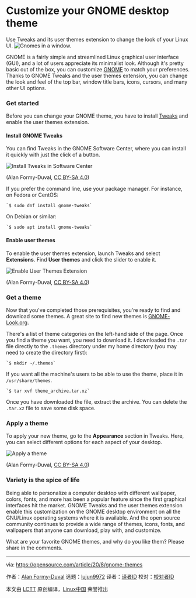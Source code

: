 [#]: collector: (lujun9972)
[#]: translator: ( )
[#]: reviewer: ( )
[#]: publisher: ( )
[#]: url: ( )
[#]: subject: (Customize your GNOME desktop theme)
[#]: via: (https://opensource.com/article/20/8/gnome-themes)
[#]: author: (Alan Formy-Duval https://opensource.com/users/alanfdoss)

Customize your GNOME desktop theme
======
Use Tweaks and its user themes extension to change the look of your
Linux UI.
![Gnomes in a window.][1]

GNOME is a fairly simple and streamlined Linux graphical user interface (GUI), and a lot of users appreciate its minimalist look. Although it's pretty basic out of the box, you can customize [GNOME][2] to match your preferences. Thanks to GNOME Tweaks and the user themes extension, you can change the look and feel of the top bar, window title bars, icons, cursors, and many other UI options.

### Get started

Before you can change your GNOME theme, you have to install [Tweaks][3] and enable the user themes extension.

#### Install GNOME Tweaks

You can find Tweaks in the GNOME Software Center, where you can install it quickly with just the click of a button.

![Install Tweaks in Software Center][4]

(Alan Formy-Duval, [CC BY-SA 4.0][5])

If you prefer the command line, use your package manager. For instance, on Fedora or CentOS:


```
`$ sudo dnf install gnome-tweaks`
```

On Debian or similar:


```
`$ sudo apt install gnome-tweaks`
```

#### Enable user themes

To enable the user themes extension, launch Tweaks and select **Extensions**. Find **User themes** and click the slider to enable it.

![Enable User Themes Extension][6]

(Alan Formy-Duval, [CC BY-SA 4.0][5])

### Get a theme

Now that you've completed those prerequisites, you're ready to find and download some themes. A great site to find new themes is [GNOME-Look.org][7].

There's a list of theme categories on the left-hand side of the page. Once you find a theme you want, you need to download it. I downloaded the `.tar` file directly to the `.themes` directory under my home directory (you may need to create the directory first):


```
`$ mkdir ~/.themes`
```

If you want all the machine's users to be able to use the theme, place it in `/usr/share/themes`.


```
`$ tar xvf theme_archive.tar.xz`
```

Once you have downloaded the file, extract the archive. You can delete the `.tar.xz` file to save some disk space.

### Apply a theme

To apply your new theme, go to the **Appearance** section in Tweaks. Here, you can select different options for each aspect of your desktop.

![Apply a theme][8]

(Alan Formy-Duval, [CC BY-SA 4.0][5])

### Variety is the spice of life

Being able to personalize a computer desktop with different wallpaper, colors, fonts, and more has been a popular feature since the first graphical interfaces hit the market. GNOME Tweaks and the user themes extension enable this customization on the GNOME desktop environment on all the GNU/Linux operating systems where it is available. And the open source community continues to provide a wide range of themes, icons, fonts, and wallpapers that anyone can download, play with, and customize.

What are your favorite GNOME themes, and why do you like them? Please share in the comments.

--------------------------------------------------------------------------------

via: https://opensource.com/article/20/8/gnome-themes

作者：[Alan Formy-Duval][a]
选题：[lujun9972][b]
译者：[译者ID](https://github.com/译者ID)
校对：[校对者ID](https://github.com/校对者ID)

本文由 [LCTT](https://github.com/LCTT/TranslateProject) 原创编译，[Linux中国](https://linux.cn/) 荣誉推出

[a]: https://opensource.com/users/alanfdoss
[b]: https://github.com/lujun9972
[1]: https://opensource.com/sites/default/files/styles/image-full-size/public/lead-images/custom_gnomes.png?itok=iG98iL8d (Gnomes in a window.)
[2]: https://www.gnome.org/
[3]: https://wiki.gnome.org/Apps/Tweaks
[4]: https://opensource.com/sites/default/files/uploads/gnome-install_tweaks_gui.png (Install Tweaks in Software Center)
[5]: https://creativecommons.org/licenses/by-sa/4.0/
[6]: https://opensource.com/sites/default/files/uploads/gnome-enable_user_theme_extension.png (Enable User Themes Extension)
[7]: https://www.gnome-look.org
[8]: https://opensource.com/sites/default/files/uploads/gnome-apply_theme.png (Apply a theme)
